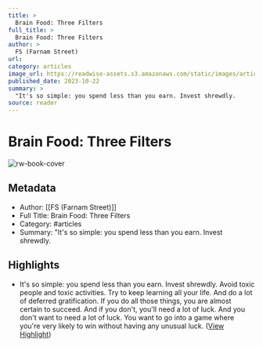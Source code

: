 ```yaml
---
title: >
  Brain Food: Three Filters
full_title: >
  Brain Food: Three Filters
author: >
  FS (Farnam Street)
url: 
category: articles
image_url: https://readwise-assets.s3.amazonaws.com/static/images/article2.74d541386bbf.png
published_date: 2023-10-22
summary: >
  "It's so simple: you spend less than you earn. Invest shrewdly.
source: reader
---
```

# Brain Food: Three Filters

![rw-book-cover](https://readwise-assets.s3.amazonaws.com/static/images/article2.74d541386bbf.png)

## Metadata
- Author: [[FS (Farnam Street)]]
- Full Title: Brain Food: Three Filters
- Category: #articles
- Summary: "It's so simple: you spend less than you earn. Invest shrewdly.

## Highlights
- It's so simple: you spend less than you earn. Invest shrewdly. Avoid toxic people and toxic activities. Try to keep learning all your life. And do a lot of deferred gratification. If you do all those things, you are almost certain to succeed. And if you don't, you'll need a lot of luck. And you don't want to need a lot of luck. You want to go into a game where you're very likely to win without having any unusual luck. ([View Highlight](https://read.readwise.io/read/01hdr6qmkn8h4jvrs1h9srrtnb))


